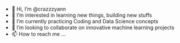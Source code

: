 - 👋 Hi, I’m @crazzzyann
- 👀 I’m interested in learning new things, building new stuffs
- 🌱 I’m currently practicing Coding and Data Science concepts
- 💞️ I’m looking to collaborate on innovative machine learning projects
- 📫 How to reach me ...

<!---
crazzzyann/crazzzyann is a ✨ special ✨ repository because its `README.md` (this file) appears on your GitHub profile.
You can click the Preview link to take a look at your changes.
--->
